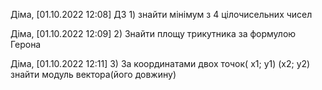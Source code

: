 Діма, [01.10.2022 12:08]
ДЗ 1) знайти мінімум з 4 цілочисельних чисел

Діма, [01.10.2022 12:09]
2) Знайти площу трикутника за формулою Герона

Діма, [01.10.2022 12:11]
3) За координатами двох точок( x1; y1) (x2; y2) знайти модуль вектора(його довжину)
